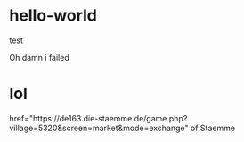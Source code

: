 # hello-world
test

Oh damn i failed

<h1> lol </h1>

<head>
<link> href="https://de163.die-staemme.de/game.php?village=5320&screen=market&mode=exchange" of Staemme
</head>
